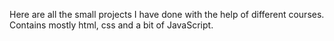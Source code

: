 Here are all the small projects I have done with the help of different courses.
Contains mostly html, css and a bit of JavaScript.
